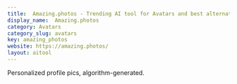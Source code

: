 ```yaml
---
title:  Amazing.photos - Trending AI tool for Avatars and best alternatives
display_name:  Amazing.photos
category: Avatars
category_slug: avatars
key: amazing_photos
website: https://amazing.photos/
layout: aitool
---
```


Personalized profile pics, algorithm-generated.
